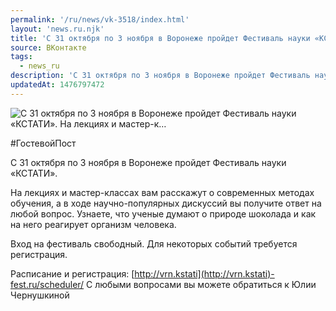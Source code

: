```yaml
---
permalink: '/ru/news/vk-3518/index.html'
layout: 'news.ru.njk'
title: 'С 31 октября по 3 ноября в Воронеже пройдет Фестиваль науки «КСТАТИ». На лекциях и мастер-к'
source: ВКонтакте
tags:
  - news_ru
description: 'С 31 октября по 3 ноября в Воронеже пройдет Фестиваль науки «КСТАТИ». На лекциях и мастер-к…'
updatedAt: 1476797472
---
```

![С 31 октября по 3 ноября в Воронеже пройдет Фестиваль науки «КСТАТИ». На лекциях и мастер-к…](https://sun9-32.userapi.com/impf/c837632/v837632501/5658/_0oRYsSscds.jpg?size=1280x776&quality=96&proxy=1&sign=165519f3e762393190cb065abe2b69b5&c_uniq_tag=j4MWvQuwyeCVI4N8hs-gl249dUolsKxkPUl46aQY5nw&type=album)

#ГостевойПост

С 31 октября по 3 ноября в Воронеже пройдет Фестиваль науки «КСТАТИ».

На лекциях и мастер-классах вам расскажут о современных методах обучения, а в ходе научно-популярных дискуссий вы получите ответ на любой вопрос. Узнаете, что ученые думают о природе шоколада и как на него реагирует организм человека.

Вход на фестиваль свободный. Для некоторых событий требуется регистрация.

Расписание и регистрация: [http://vrn.kstati](http://vrn.kstati)-fest.ru/scheduler/
С любыми вопросами вы можете обратиться к Юлии Чернушкиной
